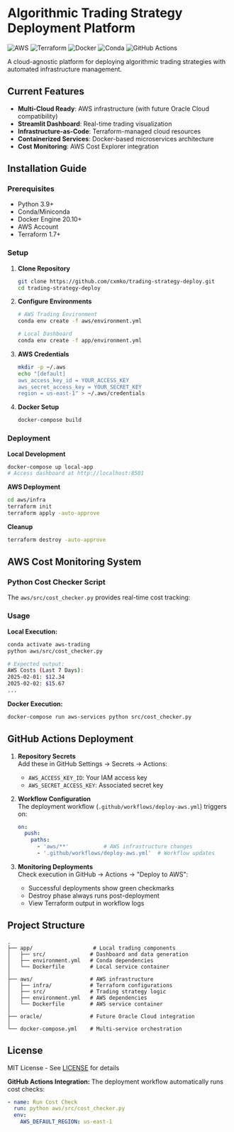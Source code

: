 # Algorithmic Trading Strategy Deployment Platform

![AWS](https://img.shields.io/badge/AWS-EC2-orange)
![Terraform](https://img.shields.io/badge/Infra-Terraform-purple)
![Docker](https://img.shields.io/badge/Container-Docker-blue)
![Conda](https://img.shields.io/badge/Environment-Conda-green)
![GitHub Actions](https://img.shields.io/badge/CI/CD-GitHub_Actions-blue)

A cloud-agnostic platform for deploying algorithmic trading strategies with automated infrastructure management.

## Current Features
- **Multi-Cloud Ready**: AWS infrastructure (with future Oracle Cloud compatibility)
- **Streamlit Dashboard**: Real-time trading visualization
- **Infrastructure-as-Code**: Terraform-managed cloud resources
- **Containerized Services**: Docker-based microservices architecture
- **Cost Monitoring**: AWS Cost Explorer integration

## Installation Guide

### Prerequisites
- Python 3.9+
- Conda/Miniconda
- Docker Engine 20.10+
- AWS Account
- Terraform 1.7+

### Setup
1. **Clone Repository**
   ```bash
   git clone https://github.com/cxmko/trading-strategy-deploy.git
   cd trading-strategy-deploy
   ```

2. **Configure Environments**
   ```bash
   # AWS Trading Environment
   conda env create -f aws/environment.yml
   
   # Local Dashboard
   conda env create -f app/environment.yml
   ```

3. **AWS Credentials**
   ```bash
   mkdir -p ~/.aws
   echo "[default]
   aws_access_key_id = YOUR_ACCESS_KEY
   aws_secret_access_key = YOUR_SECRET_KEY
   region = us-east-1" > ~/.aws/credentials
   ```

4. **Docker Setup**
   ```bash
   docker-compose build
   ```

### Deployment
**Local Development**
```bash
docker-compose up local-app
# Access dashboard at http://localhost:8501
```

**AWS Deployment**
```bash
cd aws/infra
terraform init
terraform apply -auto-approve
```

**Cleanup**
```bash
terraform destroy -auto-approve
```

## AWS Cost Monitoring System

### Python Cost Checker Script
The `aws/src/cost_checker.py` provides real-time cost tracking:


### Usage
**Local Execution:**
```bash
conda activate aws-trading
python aws/src/cost_checker.py

# Expected output:
AWS Costs (Last 7 Days):
2025-02-01: $12.34
2025-02-02: $15.67
...
```

**Docker Execution:**
```bash
docker-compose run aws-services python src/cost_checker.py
```

## GitHub Actions Deployment

1. **Repository Secrets**  
   Add these in GitHub Settings → Secrets → Actions:
   - `AWS_ACCESS_KEY_ID`: Your IAM access key
   - `AWS_SECRET_ACCESS_KEY`: Associated secret key

2. **Workflow Configuration**  
   The deployment workflow (`.github/workflows/deploy-aws.yml`) triggers on:
   ```yaml
   on:
     push:
       paths:
         - 'aws/**'           # AWS infrastructure changes
         - '.github/workflows/deploy-aws.yml'  # Workflow updates
   ```

3. **Monitoring Deployments**  
   Check execution in GitHub → Actions → "Deploy to AWS":
   - Successful deployments show green checkmarks
   - Destroy phase always runs post-deployment
   - View Terraform output in workflow logs

## Project Structure
```
.
├── app/                   # Local trading components
│   ├── src/              # Dashboard and data generation
│   ├── environment.yml   # Conda dependencies
│   └── Dockerfile        # Local service container
│
├── aws/                  # AWS infrastructure
│   ├── infra/            # Terraform configurations
│   ├── src/              # Trading strategy logic
│   ├── environment.yml   # AWS dependencies
│   └── Dockerfile        # AWS service container
│
├── oracle/               # Future Oracle Cloud integration
│
└── docker-compose.yml    # Multi-service orchestration
```



## License
MIT License - See [LICENSE](LICENSE) for details









**GitHub Actions Integration:**
The deployment workflow automatically runs cost checks:
```yaml
- name: Run Cost Check
  run: python aws/src/cost_checker.py
  env:
    AWS_DEFAULT_REGION: us-east-1
```


